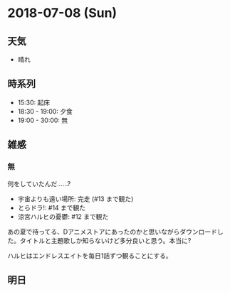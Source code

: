 # 2018-07-08 (Sun)

## 天気

- 晴れ

## 時系列

- 15:30: 起床
- 18:30 - 19:00: 夕食
- 19:00 - 30:00: 無

## 雑感

### 無

何をしていたんだ……?

- 宇宙よりも遠い場所: 完走 (#13 まで観た)
- とらドラ!: #14 まで観た
- 涼宮ハルヒの憂鬱: #12 まで観た

あの夏で待ってる、Dアニメストアにあったのかと思いながらダウンロードした。タイトルと主題歌しか知らないけど多分良いと思う。本当に?

ハルヒはエンドレスエイトを毎日1話ずつ観ることにする。

## 明日

